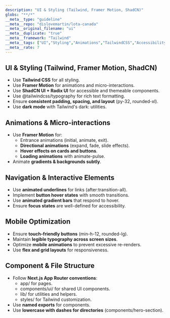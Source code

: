 ```yaml
---
description: "UI & Styling (Tailwind, Framer Motion, ShadCN)"
globs: "**/*"
__meta__type: "guideline"
__meta__repo: "dislovemartin/lota-canada"
__meta__original_filename: "ui"
__meta__duplicate: "true"
__meta__framework: "Tailwind"
__meta__tags: ["UI","Styling","Animations","TailwindCSS","Accessibility"]
__meta__rate: 7
---
```

## UI & Styling (Tailwind, Framer Motion, ShadCN)
- Use **Tailwind CSS** for all styling.
- Use **Framer Motion** for animations and micro-interactions.
- Use **ShadCN UI + Radix UI** for accessible and themeable components.
- Use @tailwindcss/typography for rich text formatting.
- Ensure **consistent padding, spacing, and layout** (py-32, rounded-xl).
- Use **dark mode** with Tailwind's dark: utilities.

## Animations & Micro-interactions
- Use **Framer Motion** for:
  - Entrance animations (initial, animate, exit).
  - **Directional animations** (expand, fade, slide effects).
  - **Hover effects on cards and buttons**.
  - **Loading animations** with animate-pulse.
- Animate **gradients & backgrounds subtly**.

## Navigation & Interactive Elements
- Use **animated underlines** for links (after:transition-all).
- Implement **button hover states** with smooth transitions.
- Use **animated gradient bars** that respond to hover.
- Ensure **focus states** are well-defined for accessibility.

## Mobile Optimization
- Ensure **touch-friendly buttons** (min-h-12, rounded-lg).
- Maintain **legible typography across screen sizes**.
- Optimize **mobile animations** to prevent excessive re-renders.
- Use **flex and grid layouts** for responsiveness.

## Component & File Structure
- Follow **Next.js App Router conventions**:
  - app/ for pages.
  - components/ui/ for shared UI components.
  - lib/ for utilities and helpers.
  - styles/ for Tailwind customization.
- Use **named exports** for components.
- Use **lowercase with dashes for directories** (components/hero-section).